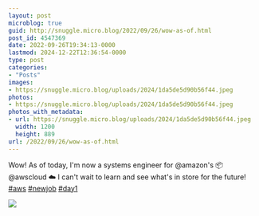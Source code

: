```yaml
---
layout: post
microblog: true
guid: http://snuggle.micro.blog/2022/09/26/wow-as-of.html
post_id: 4547369
date: 2022-09-26T19:34:13-0000
lastmod: 2024-12-22T12:36:54-0000
type: post
categories:
- "Posts"
images:
- https://snuggle.micro.blog/uploads/2024/1da5de5d90b56f44.jpeg
photos:
- https://snuggle.micro.blog/uploads/2024/1da5de5d90b56f44.jpeg
photos_with_metadata:
- url: https://snuggle.micro.blog/uploads/2024/1da5de5d90b56f44.jpeg
  width: 1200
  height: 889
url: /2022/09/26/wow-as-of.html
---
```

<p>Wow! As of today, I&#39;m now a systems engineer for @amazon&#39;s 📦 @awscloud ☁️ I can&#39;t wait to learn and see what&#39;s in store for the future! <a href="https://tech.lgbt/tags/aws" class="mention hashtag" rel="tag">#<span>aws</span></a> <a href="https://tech.lgbt/tags/newjob" class="mention hashtag" rel="tag">#<span>newjob</span></a> <a href="https://tech.lgbt/tags/day1" class="mention hashtag" rel="tag">#<span>day1</span></a></p>

<img src="uploads/2024/1da5de5d90b56f44.jpeg">
